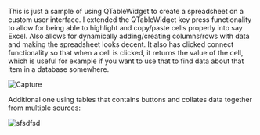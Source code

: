 This is just a sample of using QTableWidget to create a spreadsheet on a custom user interface.  I extended the QTableWidget key press functionality
to allow for being able to highlight and copy/paste cells properly into say Excel.  Also allows for dynamically adding/creating columns/rows with data and making the spreadsheet looks decent.  It also has clicked connect functionality so that when a cell is clicked, it returns the value of the cell, which is useful for example if you want to use that to find data about that item in a database somewhere.



![Capture](https://user-images.githubusercontent.com/123666150/233745569-7900016a-450c-462b-9cd3-099bcff556fe.PNG)


Additional one using tables that contains buttons and collates data together from multiple sources:


![sfsdfsd](https://github.com/jxfuller1/Text-to-GUI-spreadsheet-Table/assets/123666150/05d9fb51-dea8-4d35-ae56-70d7f8a51e95)
